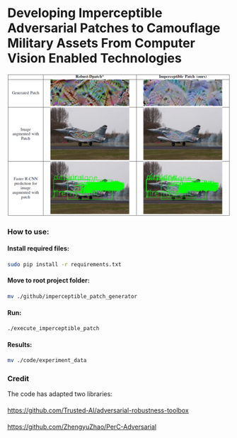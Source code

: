 # Developing Imperceptible Adversarial Patches to Camouflage Military Assets From Computer Vision Enabled Technologies
![](robust_dpatch_imperceptible_patch_compare.png)
### How to use:
#### Install required files:
```bash
sudo pip install -r requirements.txt
```
#### Move to root project folder: 
```bash
mv ./github/imperceptible_patch_generator
```
#### Run:
```bash
./execute_imperceptible_patch
```
#### Results:
```bash
mv ./code/experiment_data
```
####
### Credit
The code has adapted two libraries:
####
https://github.com/Trusted-AI/adversarial-robustness-toolbox 
####
https://github.com/ZhengyuZhao/PerC-Adversarial
